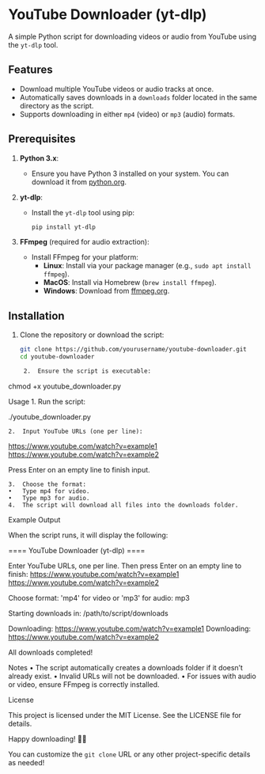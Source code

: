 # YouTube Downloader (yt-dlp)

A simple Python script for downloading videos or audio from YouTube using the `yt-dlp` tool.

## Features

- Download multiple YouTube videos or audio tracks at once.
- Automatically saves downloads in a `downloads` folder located in the same directory as the script.
- Supports downloading in either `mp4` (video) or `mp3` (audio) formats.

## Prerequisites

1. **Python 3.x**:
   - Ensure you have Python 3 installed on your system. You can download it from [python.org](https://www.python.org/).

2. **yt-dlp**:
   - Install the `yt-dlp` tool using pip:
     ```bash
     pip install yt-dlp
     ```

3. **FFmpeg** (required for audio extraction):
   - Install FFmpeg for your platform:
     - **Linux**: Install via your package manager (e.g., `sudo apt install ffmpeg`).
     - **MacOS**: Install via Homebrew (`brew install ffmpeg`).
     - **Windows**: Download from [ffmpeg.org](https://ffmpeg.org/).

## Installation

1. Clone the repository or download the script:
   ```bash
   git clone https://github.com/yourusername/youtube-downloader.git
   cd youtube-downloader

	2.	Ensure the script is executable:

chmod +x youtube_downloader.py



Usage
	1.	Run the script:

./youtube_downloader.py


	2.	Input YouTube URLs (one per line):

https://www.youtube.com/watch?v=example1
https://www.youtube.com/watch?v=example2

Press Enter on an empty line to finish input.

	3.	Choose the format:
	•	Type mp4 for video.
	•	Type mp3 for audio.
	4.	The script will download all files into the downloads folder.

Example Output

When the script runs, it will display the following:

==== YouTube Downloader (yt-dlp) ====

Enter YouTube URLs, one per line. Then press Enter on an empty line to finish:
https://www.youtube.com/watch?v=example1
https://www.youtube.com/watch?v=example2

Choose format: 'mp4' for video or 'mp3' for audio: mp3

Starting downloads in: /path/to/script/downloads

Downloading: https://www.youtube.com/watch?v=example1
Downloading: https://www.youtube.com/watch?v=example2

All downloads completed!

Notes
	•	The script automatically creates a downloads folder if it doesn’t already exist.
	•	Invalid URLs will not be downloaded.
	•	For issues with audio or video, ensure FFmpeg is correctly installed.

License

This project is licensed under the MIT License. See the LICENSE file for details.

Happy downloading! 🎥🎶

You can customize the `git clone` URL or any other project-specific details as needed!
